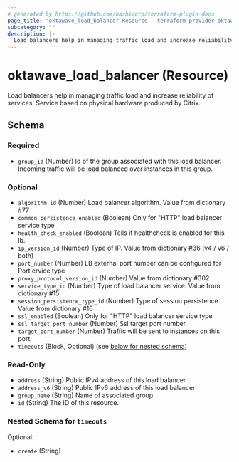 ```yaml
---
# generated by https://github.com/hashicorp/terraform-plugin-docs
page_title: "oktawave_load_balancer Resource - terraform-provider-oktawave"
subcategory: ""
description: |-
  Load balancers help in managing traffic load and increase reliability of services. Service based on physical hardware produced by Citrix.
---
```


# oktawave_load_balancer (Resource)

Load balancers help in managing traffic load and increase reliability of services. Service based on physical hardware produced by Citrix.



<!-- schema generated by tfplugindocs -->
## Schema

### Required

- `group_id` (Number) Id of the group associated with this load balancer. Incoming traffic will be load balanced over instances in this group.

### Optional

- `algorithm_id` (Number) Load balancer algorithm. Value from dictionary #77
- `common_persistence_enabled` (Boolean) Only for "HTTP" load balancer service type
- `health_check_enabled` (Boolean) Tells if healthcheck is enabled for this lb.
- `ip_version_id` (Number) Type of IP. Value from dictionary #36 (v4 / v6 / both)
- `port_number` (Number) LB external port number can be configured for Port ervice type
- `proxy_protocol_version_id` (Number) Value from dictionary #302
- `service_type_id` (Number) Type of load balancer service. Value from dictionary #15
- `session_persistence_type_id` (Number) Type of session persistence. Value from dictionary #16
- `ssl_enabled` (Boolean) Only for "HTTP" load balancer service type
- `ssl_target_port_number` (Number) Ssl target port number.
- `target_port_number` (Number) Traffic will be sent to instances on this port.
- `timeouts` (Block, Optional) (see [below for nested schema](#nestedblock--timeouts))

### Read-Only

- `address` (String) Public IPv4 address of this load balancer
- `address_v6` (String) Public IPv6 address of this load balancer
- `group_name` (String) Name of associated group.
- `id` (String) The ID of this resource.

<a id="nestedblock--timeouts"></a>
### Nested Schema for `timeouts`

Optional:

- `create` (String)


